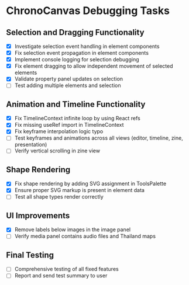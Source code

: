 # ChronoCanvas Debugging Tasks

## Selection and Dragging Functionality
- [x] Investigate selection event handling in element components
- [x] Fix selection event propagation in element components
- [x] Implement console logging for selection debugging
- [x] Fix element dragging to allow independent movement of selected elements
- [x] Validate property panel updates on selection
- [ ] Test adding multiple elements and selection

## Animation and Timeline Functionality
- [x] Fix TimelineContext infinite loop by using React refs
- [x] Fix missing useRef import in TimelineContext
- [x] Fix keyframe interpolation logic typo
- [ ] Test keyframes and animations across all views (editor, timeline, zine, presentation)
- [ ] Verify vertical scrolling in zine view

## Shape Rendering
- [x] Fix shape rendering by adding SVG assignment in ToolsPalette
- [x] Ensure proper SVG markup is present in element data
- [ ] Test all shape types render correctly

## UI Improvements
- [x] Remove labels below images in the image panel
- [ ] Verify media panel contains audio files and Thailand maps

## Final Testing
- [ ] Comprehensive testing of all fixed features
- [ ] Report and send test summary to user
